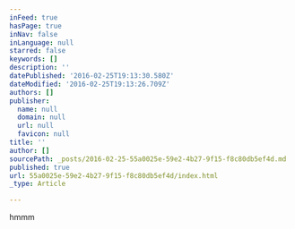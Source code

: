 ```yaml
---
inFeed: true
hasPage: true
inNav: false
inLanguage: null
starred: false
keywords: []
description: ''
datePublished: '2016-02-25T19:13:30.580Z'
dateModified: '2016-02-25T19:13:26.709Z'
authors: []
publisher:
  name: null
  domain: null
  url: null
  favicon: null
title: ''
author: []
sourcePath: _posts/2016-02-25-55a0025e-59e2-4b27-9f15-f8c80db5ef4d.md
published: true
url: 55a0025e-59e2-4b27-9f15-f8c80db5ef4d/index.html
_type: Article

---
```

hmmm